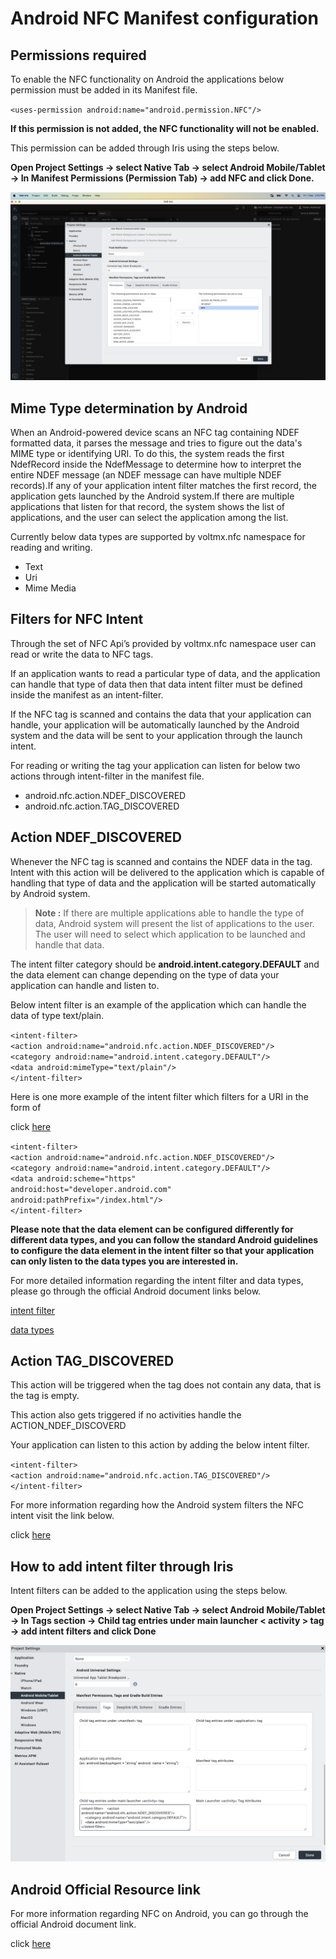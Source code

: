                             
Android NFC Manifest configuration
==================================

## Permissions required 

To enable the NFC functionality on Android the applications below permission must be added in its Manifest file. 

`<uses-permission android:name="android.permission.NFC"/>`

<b>If this permission is not added, the NFC functionality will not be enabled.</b>

This permission can be added through Iris using the steps below. 

**Open Project Settings -> select Native Tab -> select Android Mobile/Tablet -> In Manifest Permissions (Permission Tab) -> add NFC and click Done.**


![](resources/images/nfc_001.png)


## Mime Type determination by Android 

When an Android-powered device scans an NFC tag containing NDEF formatted data, it parses the message and tries to figure out the data's MIME type or identifying URI. To do this, the system reads the first NdefRecord inside the NdefMessage to determine how to interpret the entire NDEF message (an NDEF message can have multiple NDEF records).If any of your application intent filter matches the first record, the application gets launched by the Android system.If there are multiple applications that listen for that record, the system shows the list of applications, and the user can select the application among the list. 

Currently below data types are supported by voltmx.nfc namespace for reading and writing. 

* Text 
* Uri 
* Mime Media 

## Filters for NFC Intent 

Through the set of NFC Api’s provided by voltmx.nfc namespace user can read or write the data to NFC tags. 

If an application wants to read a particular type of data, and the application can handle that type of data then that data intent filter must be defined inside the manifest as an intent-filter. 

If the NFC tag is scanned and contains the data that your application can handle, your application will be automatically launched by the Android system and the data will be sent to your application through the launch intent. 

For reading or writing the tag your application can listen for below two actions through intent-filter in the manifest file. 

* android.nfc.action.NDEF_DISCOVERED 
* android.nfc.action.TAG_DISCOVERED 

## Action NDEF_DISCOVERED 

Whenever the NFC tag is scanned and contains the NDEF data in the tag. Intent with this action will be delivered to the application which is capable of handling that type of data and the application will be started automatically by Android system. 

>**Note :** If there are multiple applications able to handle the type of data, Android system will present the list of applications to the user. The user will need to select which application to be launched and handle that data. 

The intent filter category should be **android.intent.category.DEFAULT** and the data element can change depending on the type of data your application can handle and listen to. 

Below intent filter is an example of the application which can handle the data of type text/plain. 

`<intent-filter>`<br>
`<action android:name="android.nfc.action.NDEF_DISCOVERED"/>`<br>
`<category android:name="android.intent.category.DEFAULT"/>`<br> 
`<data android:mimeType="text/plain"/>`<br>
`</intent-filter>`

Here is one more example of the intent filter which filters for a URI in the form of

click [here](https://developer.android.com/index.html)

`<intent-filter>`<br>
`<action android:name="android.nfc.action.NDEF_DISCOVERED"/>`<br>
`<category android:name="android.intent.category.DEFAULT"/>`<br> 
`<data android:scheme="https"`<br>
`android:host="developer.android.com"`<br>
`android:pathPrefix="/index.html"/>`<br>
`</intent-filter>`

<b>Please note that the data element can be configured differently for different data types, and you can follow the standard Android guidelines to configure the data element in the intent filter so that your application can only listen to the data types you are interested in.</b>

For more detailed information regarding the intent filter and data types, please go through the official Android document links below. 

[intent filter](https://developer.android.com/guide/components/intents-filters )

[data types](https://developer.android.com/guide/topics/manifest/data-element )

## Action TAG_DISCOVERED 

This action will be triggered when the tag does not contain any data, that is the tag is empty. 

This action also gets triggered if no activities handle the ACTION_NDEF_DISCOVERD 

Your application can listen to this action by adding the below intent filter.

`<intent-filter>`<br>
`<action android:name="android.nfc.action.TAG_DISCOVERED"/>`<br>
`</intent-filter>`

For more information regarding how the Android system filters the NFC intent visit the link below. 

click [here](https://developer.android.com/develop/connectivity/nfc/nfc#dispatching)

## How to add intent filter through Iris 

Intent filters can be added to the application using the steps below. 

**Open Project Settings -> select Native Tab -> select Android Mobile/Tablet -> In Tags section ->  Child tag entries under main launcher < activity > tag -> add intent filters and click Done**


![](resources/images/nfc_002.png)


## Android Official Resource link 

For more information regarding NFC on Android, you can go through the official Android document link. 

click [here](https://developer.android.com/develop/connectivity/nfc)

